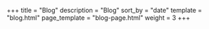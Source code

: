 +++
title = "Blog"
description = "Blog"
sort_by = "date"
template = "blog.html"
page_template = "blog-page.html"
weight = 3
+++
